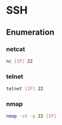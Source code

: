 # SSH

## Enumeration

### netcat
```bash
nc [IP] 22
```

### telnet
```bash
telnet [IP] 22
```

### nmap
```bash
nmap -sV -p 22 [IP]
```
